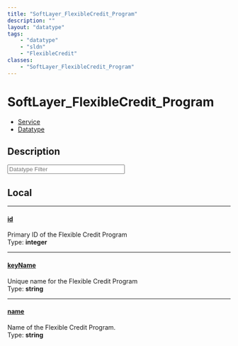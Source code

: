 ```yaml
---
title: "SoftLayer_FlexibleCredit_Program"
description: ""
layout: "datatype"
tags:
    - "datatype"
    - "sldn"
    - "FlexibleCredit"
classes:
    - "SoftLayer_FlexibleCredit_Program"
---
```


# SoftLayer_FlexibleCredit_Program
<div id='service-datatype'>
    <ul id='sldn-reference-tabs'>
    <li id='service'> <a href='/reference/services/SoftLayer_FlexibleCredit_Program' >Service</a></li>    <li id='datatype'> <a href='/reference/datatypes/SoftLayer_FlexibleCredit_Program' >Datatype</a></li>
    </ul>
</div>

## Description 






<!-- Filer BEGIN -->
<div class="view-filters">
        <div class="clearfix">
            <div class="search-input-box">
                <input placeholder="Datatype Filter" onkeyup="titleSearch(inputId='prop-input', divId='properties', elementClass='prop-row')" 
                    type="text" id="prop-input" value="" size="30" maxlength="128" class="form-text">
            </div>
        </div>
</div>
<!-- Filer END -->

<div id="properties" class="content">
<div id="localProperties" class="prop-content" >

## Local
<div class="prop-row">

-----
[id]: #id
#### [id]
Primary ID of the Flexible Credit Program  
<span class="type-label">Type: </span>**integer**


</div>
<div class="prop-row">

-----
[keyName]: #keyname
#### [keyName]
Unique name for the Flexible Credit Program  
<span class="type-label">Type: </span>**string**


</div>
<div class="prop-row">

-----
[name]: #name
#### [name]
Name of the Flexible Credit Program.  
<span class="type-label">Type: </span>**string**


</div>
</div>
<!-- LOCAL PROPERTY END -->

</div>


